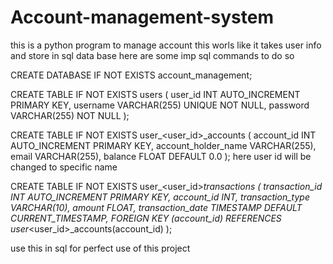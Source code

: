 # Account-management-system

this is a python program to manage account this worls like it takes user info and store in sql data base 
here are some imp sql commands to do so 

CREATE DATABASE IF NOT EXISTS account_management;

CREATE TABLE IF NOT EXISTS users (
    user_id INT AUTO_INCREMENT PRIMARY KEY,
    username VARCHAR(255) UNIQUE NOT NULL,
    password VARCHAR(255) NOT NULL
);

CREATE TABLE IF NOT EXISTS user_<user_id>_accounts (
    account_id INT AUTO_INCREMENT PRIMARY KEY,
    account_holder_name VARCHAR(255),
    email VARCHAR(255),
    balance FLOAT DEFAULT 0.0
);
here user id will be changed to specific name

CREATE TABLE IF NOT EXISTS user_<user_id>_transactions (
    transaction_id INT AUTO_INCREMENT PRIMARY KEY,
    account_id INT,
    transaction_type VARCHAR(10),
    amount FLOAT,
    transaction_date TIMESTAMP DEFAULT CURRENT_TIMESTAMP,
    FOREIGN KEY (account_id) REFERENCES user_<user_id>_accounts(account_id)
);

use this in sql for perfect use of this project
